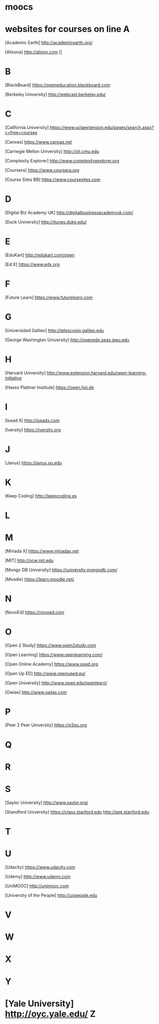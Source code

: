 moocs
=====



websites for courses on line
A
=
[Academic Earth]
http://academicearth.org/

[Alisona]
http://alison.com
[]

B
=
[BlackBoard]
https://openeducation.blackboard.com

[Berkeley University]
http://webcast.berkeley.edu/

C
=
[California University]
https://www.uclaextension.edu/pages/search.aspx?c=free+courses

[Canvas]
https://www.canvas.net

[Carnegie Mellon University]
http://oli.cmu.edu

[Complexity Explorer]
http://www.complexityexplorer.org

[Coursera]
https://www.coursera.org

[Course Sites BB]
https://www.coursesites.com


D
=
[Digital Biz Academy UK]
http://digitalbusinessacademyuk.com/

[Duck University]
http://itunes.duke.edu/

E
=
[EduKart]
http://edukart.com/open

[Ed X]
https://www.edx.org

F
=
[Future Learn]
https://www.futurelearn.com

G
=
[Universidad Galileo]
http://telescopio.galileo.edu

[George Washington University]
http://openedx.seas.gwu.edu

H
=
[Harvard University]
http://www.extension.harvard.edu/open-learning-initiative

[Hasso Plattner Institute]
https://open.hpi.de

I
=
[Isead X]
http://iseadx.com

[Iversity]
https://iversity.org

J
=
[Janux]
https://janux.ou.edu

K
=
[Keep Coding]
http://keepcoding.es

L
=

M
=
[Miriada X]
https://www.miriadax.net

[MIT]
http://ocw.mit.edu

[Mongo DB University]
https://university.mongodb.com/

[Moodle]
https://learn.moodle.net/

N
=
[NovoEd]
https://novoed.com

O
=
[Open 2 Study]
https://www.open2study.com

[Open Learning]
https://www.openlearning.com/

[Open Online Academy]
https://www.ooed.org

[Open Up ED]
http://www.openuped.eu/

[Open University]
http://www.open.edu/openlearn/

[Owlas]
http://www.owlas.com

P
=
[Peer 2 Peer University]
https://p2pu.org

Q
=

R
=

S
=
[Saylor University]
http://www.saylor.org/

[Standford University]
https://class.stanford.edu
http://see.stanford.edu

T
=

U
=
[Udacity]
https://www.udacity.com

[Udemy]
http://www.udemy.com

[UniMOOC]
http://unimooc.com

[University of the People]
http://uopeople.edu

V
=

W
=

X
=

Y
=
[Yale University]
http://oyc.yale.edu/
Z
=
